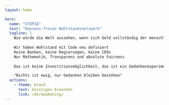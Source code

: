 ```yaml
---
layout: home

hero:
  name: "UTOPIA"
  text: "Konsens-freies Wohlstandsnetzwerk"
  tagline: |
    Wie würde die Welt aussehen, wenn sich Geld vollständig der menschlichen Kontrolle entziehen könnte?
    
    Wir haben Wohlstand mit Code neu definiert
    Keine Banken, keine Regierungen, keine CEOs
    Nur Mathematik, Transparenz und absolute Fairness
    
    Das ist keine Investitionsmöglichkeit, das ist ein Gedankenexperiment

    "Nichts ist ewig, nur Gedanken bleiben bestehen"
  actions:
    - theme: brand
      text: Geistiges Erwachen
      link: /de/awakening/
---
```


<ParticlesBackground />